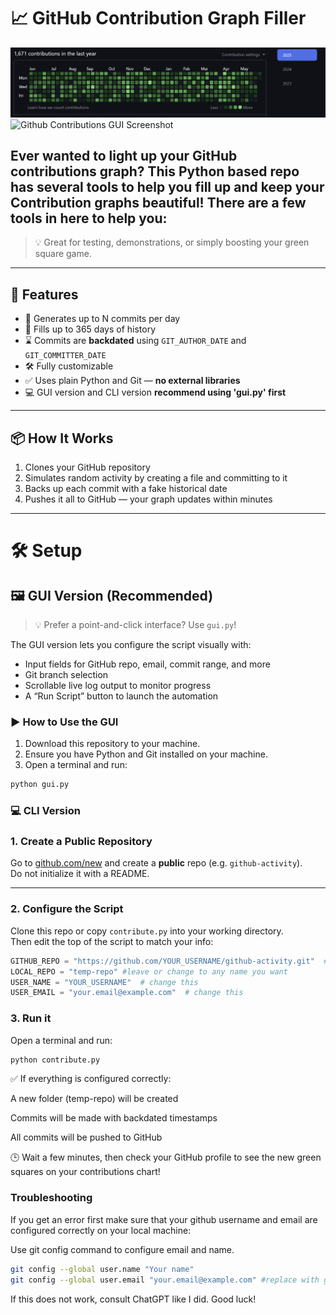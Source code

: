 # 📈 GitHub Contribution Graph Filler

![Github Contributions Screenshot](https://github.com/CARay1502/contributions-chart-generator/blob/main/Screenshot%202025-05-26%20111042.png)
![Github Contributions GUI Screenshot](https://github.com/CARay1502/contributions-chart-generator/blob/main/GUI%Screenshot.png)

Ever wanted to light up your GitHub contributions graph? This Python based repo has several tools to help you fill up and keep your Contribution graphs beautiful! 
There are a few tools in here to help you: 
- 

> 💡 Great for testing, demonstrations, or simply boosting your green square game.

---

## 🚀 Features

- 🔁 Generates up to N commits per day
- 📅 Fills up to 365 days of history
- ⌛ Commits are **backdated** using `GIT_AUTHOR_DATE` and `GIT_COMMITTER_DATE`
- 🛠️ Fully customizable
- ✅ Uses plain Python and Git — **no external libraries**
- 💻 GUI version and CLI version **recommend using 'gui.py' first**

---

## 📦 How It Works

1. Clones your GitHub repository
2. Simulates random activity by creating a file and committing to it
3. Backs up each commit with a fake historical date
4. Pushes it all to GitHub — your graph updates within minutes

---

# 🛠️ Setup

## 🖼️ GUI Version (Recommended)

> 💡 Prefer a point-and-click interface? Use `gui.py`!

The GUI version lets you configure the script visually with:
- Input fields for GitHub repo, email, commit range, and more
- Git branch selection
- Scrollable live log output to monitor progress
- A “Run Script” button to launch the automation

### ▶️ How to Use the GUI

1. Download this repository to your machine. 
2. Ensure you have Python and Git installed on your machine.
3. Open a terminal and run:

```bash
python gui.py
```

### 💻 CLI Version 

### 1. Create a Public Repository

Go to [github.com/new](https://github.com/new) and create a **public** repo (e.g. `github-activity`).  
Do not initialize it with a README.

---

### 2. Configure the Script

Clone this repo or copy `contribute.py` into your working directory.  
Then edit the top of the script to match your info:

```python
GITHUB_REPO = "https://github.com/YOUR_USERNAME/github-activity.git"  # change this to repo url
LOCAL_REPO = "temp-repo" #leave or change to any name you want
USER_NAME = "YOUR_USERNAME"  # change this 
USER_EMAIL = "your.email@example.com"  # change this
```

### 3. Run it 

Open a terminal and run:

```python
python contribute.py
```

✅ If everything is configured correctly:

A new folder (temp-repo) will be created

Commits will be made with backdated timestamps

All commits will be pushed to GitHub

🕒 Wait a few minutes, then check your GitHub profile to see the new green squares on your contributions chart!

### Troubleshooting

If you get an error first make sure that your github username and email are configured correctly on your local machine: 

Use git config command to configure email and name. 
```bash
git config --global user.name "Your name"
git config --global user.email "your.email@example.com" #replace with github profile email
```

If this does not work, consult ChatGPT like I did. Good luck! 
